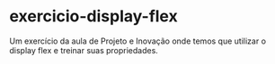 # exercicio-display-flex
Um exercício da aula de Projeto e Inovação onde temos que utilizar o display flex e treinar suas propriedades.
